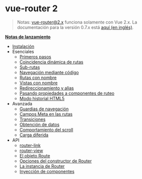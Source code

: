 # vue-router 2
<!--email_off-->
> Notas: vue-router@2.x funciona solamente con Vue 2.x. La documentación para la versión 0.7.x está [aquí (en inglés)](https://github.com/vuejs/vue-router/tree/1.0/docs/en).
<!--/email_off-->
**[Notas de lanzamiento](https://github.com/vuejs/vue-router/releases)**

- [Instalación](installation.md)
- Esenciales
  - [Primeros pasos](essentials/getting-started.md)
  - [Coincidencia dinámica de rutas](essentials/dynamic-matching.md)
  - [Sub-rutas](essentials/nested-routes.md)
  - [Navegación mediante código](essentials/navigation.md)
  - [Rutas con nombre](essentials/named-routes.md)
  - [Vistas con nombre](essentials/named-views.md)
  - [Redireccionamiento y alias](essentials/redirect-and-alias.md)
  - [Pasando propiedades a componentes de ruteo](essentials/passing-props.md)
  - [Modo historial HTML5](essentials/history-mode.md)
- Avanzada
  - [Guardias de navegación](advanced/navigation-guards.md)
  - [Campos Meta en las rutas](advanced/meta.md)
  - [Transiciones](advanced/transitions.md)
  - [Obtención de datos](advanced/data-fetching.md)
  - [Comportamiento del scroll](advanced/scroll-behavior.md)
  - [Carga diferida](advanced/lazy-loading.md)
- API
  - [router-link](api/router-link.md)
  - [router-view](api/router-view.md)
  - [El objeto Route](api/route-object.md)
  - [Opciones del constructor de Router](api/options.md)
  - [La instancia de Router](api/router-instance.md)
  - [Inyección de componentes](api/component-injections.md)
